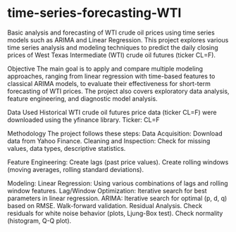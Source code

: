 # time-series-forecasting-WTI
Basic analysis and forecasting of WTI crude oil prices using time series models such as ARIMA and Linear Regression.
This project explores various time series analysis and modeling techniques to predict the daily closing prices of West Texas Intermediate (WTI) crude oil futures (ticker CL=F).

Objective
The main goal is to apply and compare multiple modeling approaches, ranging from linear regression with time-based features to classical ARIMA models, to evaluate their effectiveness for short-term forecasting of WTI prices. The project also covers exploratory data analysis, feature engineering, and diagnostic model analysis.

Data Used
Historical WTI crude oil futures price data (ticker CL=F) were downloaded using the yfinance library.
Ticker: CL=F


Methodology
The project follows these steps:
Data Acquisition: Download data from Yahoo Finance.
Cleaning and Inspection: Check for missing values, data types, descriptive statistics.

Feature Engineering:
Create lags (past price values).
Create rolling windows (moving averages, rolling standard deviations).

Modeling:
Linear Regression: Using various combinations of lags and rolling window features.
Lag/Window Optimization: Iterative search for best parameters in linear regression.
ARIMA: Iterative search for optimal (p, d, q) based on RMSE. 
  Walk-forward validation. 
  Residual Analysis.
  Check residuals for white noise behavior (plots, Ljung-Box test).
  Check normality (histogram, Q-Q plot).
  
